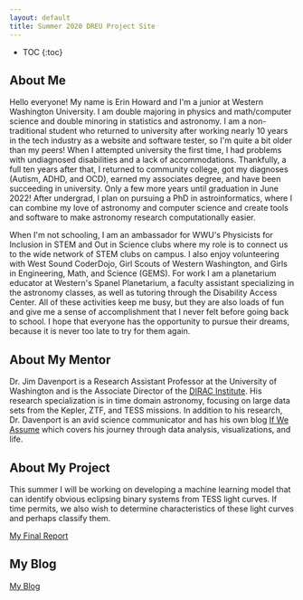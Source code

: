```yaml
---
layout: default
title: Summer 2020 DREU Project Site
---
```


* TOC
{:toc}

## About Me

Hello everyone! My name is Erin Howard and I'm a junior at Western Washington University. I am double majoring in physics and math/computer science and double minoring in statistics and astronomy. I am a non-traditional student who returned to university after working nearly 10 years in the tech industry as a website and software tester, so I'm quite a bit older than my peers! When I attempted university the first time, I had problems with undiagnosed disabilities and a lack of accommodations. Thankfully, a full ten years after that, I returned to community college, got my diagnoses (Autism, ADHD, and OCD), earned my associates degree, and have been succeeding in university. Only a few more years until graduation in June 2022! After undergrad, I plan on pursuing a PhD in astroinformatics, where I can combine my love of astronomy and computer science and create tools and software to make astronomy research computationally easier.

When I'm not schooling, I am an ambassador for WWU's Physicists for Inclusion in STEM and Out in Science clubs where my role is to connect us to the wide network of STEM clubs on campus. I also enjoy volunteering with West Sound CoderDojo, Girl Scouts of Western Washington, and Girls in Engineering, Math, and Science (GEMS). For work I am a planetarium educator at Western's Spanel Planetarium, a faculty assistant specializing in the astronomy classes, as well as tutoring through the Disability Access Center. All of these activities keep me busy, but they are also loads of fun and give me a sense of accomplishment that I never felt before going back to school. I hope that everyone has the opportunity to pursue their dreams, because it is never too late to try for them again.

## About My Mentor

Dr. Jim Davenport is a Research Assistant Professor at the University of Washington and is the Associate Director of the [DIRAC Institute](http://dirac.astro.washington.edu/). His research specialization is in time domain astronomy, focusing on large data sets from the Kepler, ZTF, and TESS missions. In addition to his research, Dr. Davenport is an avid science communicator and has his own blog [If We Assume](http://www.ifweassume.com/) which covers his journey through data analysis, visualizations, and life.

## About My Project

This summer I will be working on developing a machine learning model that can identify obvious eclipsing binary systems from TESS light curves. If time permits, we also wish to determine characteristics of these light curves and perhaps classify them.

[My Final Report](files/finalreport.pdf)

## My Blog

[My Blog](blog.html)
